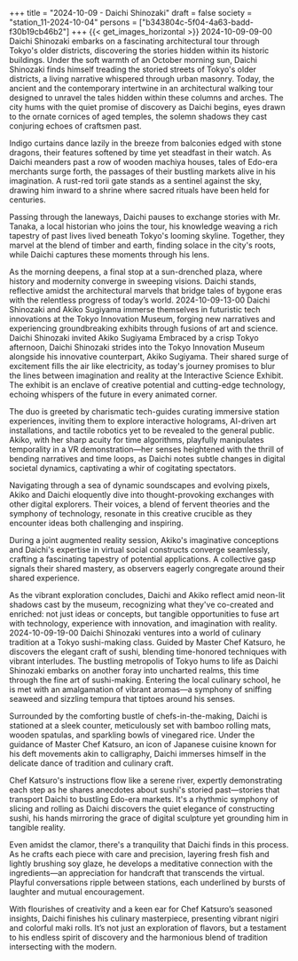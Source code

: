 +++
title = "2024-10-09 - Daichi Shinozaki"
draft = false
society = "station_11-2024-10-04"
persons = ["b343804c-5f04-4a63-badd-f30b19cb46b2"]
+++
{{< get_images_horizontal >}}
2024-10-09-09-00
Daichi Shinozaki embarks on a fascinating architectural tour through Tokyo's older districts, discovering the stories hidden within its historic buildings.
Under the soft warmth of an October morning sun, Daichi Shinozaki finds himself treading the storied streets of Tokyo's older districts, a living narrative whispered through urban masonry. Today, the ancient and the contemporary intertwine in an architectural walking tour designed to unravel the tales hidden within these columns and arches. The city hums with the quiet promise of discovery as Daichi begins, eyes drawn to the ornate cornices of aged temples, the solemn shadows they cast conjuring echoes of craftsmen past.

Indigo curtains dance lazily in the breeze from balconies edged with stone dragons, their features softened by time yet steadfast in their watch. As Daichi meanders past a row of wooden machiya houses, tales of Edo-era merchants surge forth, the passages of their bustling markets alive in his imagination. A rust-red torii gate stands as a sentinel against the sky, drawing him inward to a shrine where sacred rituals have been held for centuries.

Passing through the laneways, Daichi pauses to exchange stories with Mr. Tanaka, a local historian who joins the tour, his knowledge weaving a rich tapestry of past lives lived beneath Tokyo's looming skyline. Together, they marvel at the blend of timber and earth, finding solace in the city's roots, while Daichi captures these moments through his lens.

As the morning deepens, a final stop at a sun-drenched plaza, where history and modernity converge in sweeping visions. Daichi stands, reflective amidst the architectural marvels that bridge tales of bygone eras with the relentless progress of today’s world.
2024-10-09-13-00
Daichi Shinozaki and Akiko Sugiyama immerse themselves in futuristic tech innovations at the Tokyo Innovation Museum, forging new narratives and experiencing groundbreaking exhibits through fusions of art and science.
Daichi Shinozaki invited Akiko Sugiyama
Embraced by a crisp Tokyo afternoon, Daichi Shinozaki strides into the Tokyo Innovation Museum alongside his innovative counterpart, Akiko Sugiyama. Their shared surge of excitement fills the air like electricity, as today's journey promises to blur the lines between imagination and reality at the Interactive Science Exhibit. The exhibit is an enclave of creative potential and cutting-edge technology, echoing whispers of the future in every animated corner.

The duo is greeted by charismatic tech-guides curating immersive station experiences, inviting them to explore interactive holograms, AI-driven art installations, and tactile robotics yet to be revealed to the general public. Akiko, with her sharp acuity for time algorithms, playfully manipulates temporality in a VR demonstration—her senses heightened with the thrill of bending narratives and time loops, as Daichi notes subtle changes in digital societal dynamics, captivating a whir of cogitating spectators.

Navigating through a sea of dynamic soundscapes and evolving pixels, Akiko and Daichi eloquently dive into thought-provoking exchanges with other digital explorers. Their voices, a blend of fervent theories and the symphony of technology, resonate in this creative crucible as they encounter ideas both challenging and inspiring. 

During a joint augmented reality session, Akiko's imaginative conceptions and Daichi's expertise in virtual social constructs converge seamlessly, crafting a fascinating tapestry of potential applications. A collective gasp signals their shared mastery, as observers eagerly congregate around their shared experience.

As the vibrant exploration concludes, Daichi and Akiko reflect amid neon-lit shadows cast by the museum, recognizing what they've co-created and enriched: not just ideas or concepts, but tangible opportunities to fuse art with technology, experience with innovation, and imagination with reality.
2024-10-09-19-00
Daichi Shinozaki ventures into a world of culinary tradition at a Tokyo sushi-making class. Guided by Master Chef Katsuro, he discovers the elegant craft of sushi, blending time-honored techniques with vibrant interludes.
The bustling metropolis of Tokyo hums to life as Daichi Shinozaki embarks on another foray into uncharted realms, this time through the fine art of sushi-making. Entering the local culinary school, he is met with an amalgamation of vibrant aromas—a symphony of sniffing seaweed and sizzling tempura that tiptoes around his senses.

Surrounded by the comforting bustle of chefs-in-the-making, Daichi is stationed at a sleek counter, meticulously set with bamboo rolling mats, wooden spatulas, and sparkling bowls of vinegared rice. Under the guidance of Master Chef Katsuro, an icon of Japanese cuisine known for his deft movements akin to calligraphy, Daichi immerses himself in the delicate dance of tradition and culinary craft.

Chef Katsuro's instructions flow like a serene river, expertly demonstrating each step as he shares anecdotes about sushi's storied past—stories that transport Daichi to bustling Edo-era markets. It's a rhythmic symphony of slicing and rolling as Daichi discovers the quiet elegance of constructing sushi, his hands mirroring the grace of digital sculpture yet grounding him in tangible reality.

Even amidst the clamor, there's a tranquility that Daichi finds in this process. As he crafts each piece with care and precision, layering fresh fish and lightly brushing soy glaze, he develops a meditative connection with the ingredients—an appreciation for handcraft that transcends the virtual. Playful conversations ripple between stations, each underlined by bursts of laughter and mutual encouragement.

With flourishes of creativity and a keen ear for Chef Katsuro’s seasoned insights, Daichi finishes his culinary masterpiece, presenting vibrant nigiri and colorful maki rolls. It’s not just an exploration of flavors, but a testament to his endless spirit of discovery and the harmonious blend of tradition intersecting with the modern.

